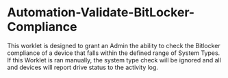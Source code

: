 # Automation-Validate-BitLocker-Compliance
This worklet is designed to grant an Admin the ability to check the Bitlocker compliance of a device that falls     within the defined range of System Types. If this Worklet is ran manually, the system type check will be ignored     and all and devices will report drive status to the activity log.
